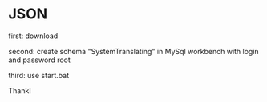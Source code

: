 # JSON

first: download

second: create schema "SystemTranslating" in MySql workbench with login and password root

third: use start.bat

Thank!
